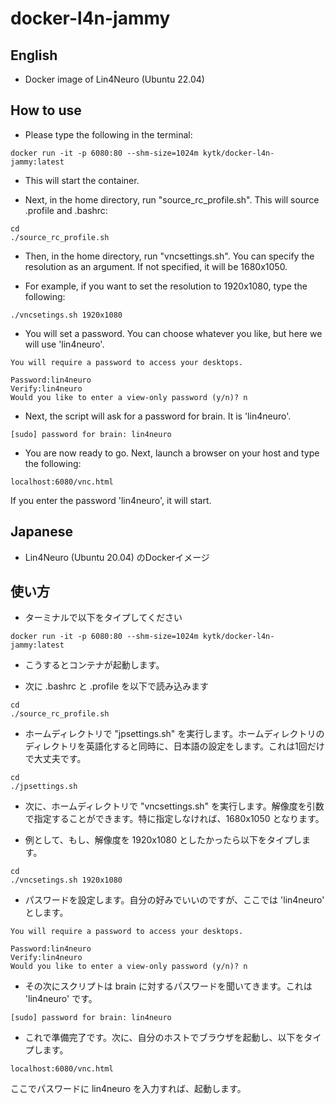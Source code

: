 # docker-l4n-jammy

## English

- Docker image of Lin4Neuro (Ubuntu 22.04)

## How to use

- Please type the following in the terminal:

```
docker run -it -p 6080:80 --shm-size=1024m kytk/docker-l4n-jammy:latest

```

- This will start the container.

- Next, in the home directory, run "source_rc_profile.sh". This will source .profile and .bashrc:

```
cd
./source_rc_profile.sh
```

- Then, in the home directory, run "vncsettings.sh". You can specify the resolution as an argument. If not specified, it will be 1680x1050.

- For example, if you want to set the resolution to 1920x1080, type the following:

```
./vncsetings.sh 1920x1080
```

- You will set a password. You can choose whatever you like, but here we will use 'lin4neuro'.

```
You will require a password to access your desktops.

Password:lin4neuro
Verify:lin4neuro
Would you like to enter a view-only password (y/n)? n
```

- Next, the script will ask for a password for brain. It is 'lin4neuro'.

```
[sudo] password for brain: lin4neuro
```

- You are now ready to go. Next, launch a browser on your host and type the following:

```
localhost:6080/vnc.html
```

If you enter the password 'lin4neuro', it will start.



## Japanese

- Lin4Neuro (Ubuntu 20.04) のDockerイメージ

## 使い方

- ターミナルで以下をタイプしてください

```
docker run -it -p 6080:80 --shm-size=1024m kytk/docker-l4n-jammy:latest

```

- こうするとコンテナが起動します。

- 次に .bashrc と .profile を以下で読み込みます

```
cd
./source_rc_profile.sh
```

- ホームディレクトリで "jpsettings.sh" を実行します。ホームディレクトリのディレクトリを英語化すると同時に、日本語の設定をします。これは1回だけで大丈夫です。

```
cd
./jpsettings.sh
```


- 次に、ホームディレクトリで "vncsettings.sh" を実行します。解像度を引数で指定することができます。特に指定しなければ、1680x1050 となります。

- 例として、もし、解像度を 1920x1080 としたかったら以下をタイプします。

```
cd
./vncsetings.sh 1920x1080
```

- パスワードを設定します。自分の好みでいいのですが、ここでは 'lin4neuro' とします。

```
You will require a password to access your desktops.

Password:lin4neuro
Verify:lin4neuro
Would you like to enter a view-only password (y/n)? n
```

- その次にスクリプトは brain に対するパスワードを聞いてきます。これは 'lin4neuro' です。

```
[sudo] password for brain: lin4neuro
```

- これで準備完了です。次に、自分のホストでブラウザを起動し、以下をタイプします。

```
localhost:6080/vnc.html
```

ここでパスワードに lin4neuro を入力すれば、起動します。

